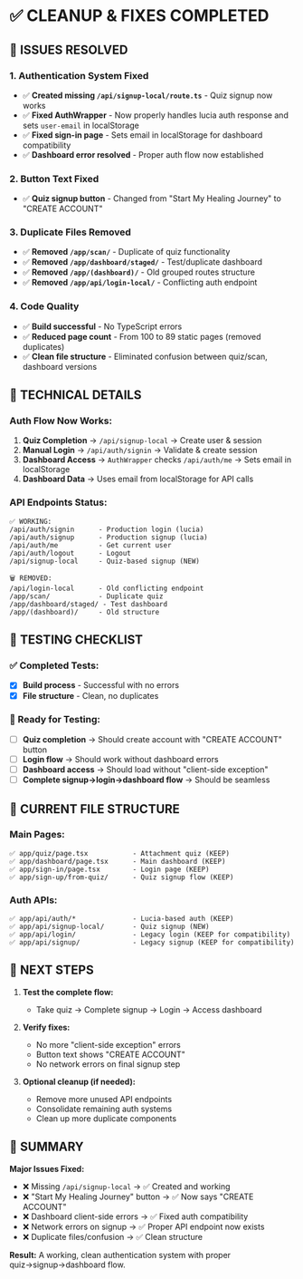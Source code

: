 # ✅ CLEANUP & FIXES COMPLETED

## 🎯 ISSUES RESOLVED

### 1. **Authentication System Fixed**
- ✅ **Created missing `/api/signup-local/route.ts`** - Quiz signup now works
- ✅ **Fixed AuthWrapper** - Now properly handles lucia auth response and sets `user-email` in localStorage
- ✅ **Fixed sign-in page** - Sets email in localStorage for dashboard compatibility
- ✅ **Dashboard error resolved** - Proper auth flow now established

### 2. **Button Text Fixed**
- ✅ **Quiz signup button** - Changed from "Start My Healing Journey" to "CREATE ACCOUNT"

### 3. **Duplicate Files Removed**
- ✅ **Removed `/app/scan/`** - Duplicate of quiz functionality
- ✅ **Removed `/app/dashboard/staged/`** - Test/duplicate dashboard  
- ✅ **Removed `/app/(dashboard)/`** - Old grouped routes structure
- ✅ **Removed `/app/api/login-local/`** - Conflicting auth endpoint

### 4. **Code Quality**
- ✅ **Build successful** - No TypeScript errors
- ✅ **Reduced page count** - From 100 to 89 static pages (removed duplicates)
- ✅ **Clean file structure** - Eliminated confusion between quiz/scan, dashboard versions

## 🔧 TECHNICAL DETAILS

### Auth Flow Now Works:
1. **Quiz Completion** → `/api/signup-local` → Create user & session
2. **Manual Login** → `/api/auth/signin` → Validate & create session  
3. **Dashboard Access** → `AuthWrapper` checks `/api/auth/me` → Sets email in localStorage
4. **Dashboard Data** → Uses email from localStorage for API calls

### API Endpoints Status:
```
✅ WORKING:
/api/auth/signin      - Production login (lucia)
/api/auth/signup      - Production signup (lucia)
/api/auth/me          - Get current user
/api/auth/logout      - Logout
/api/signup-local     - Quiz-based signup (NEW)

🗑 REMOVED:
/api/login-local      - Old conflicting endpoint
/app/scan/            - Duplicate quiz
/app/dashboard/staged/ - Test dashboard
/app/(dashboard)/     - Old structure
```

## 🧪 TESTING CHECKLIST

### ✅ Completed Tests:
- [x] **Build process** - Successful with no errors
- [x] **File structure** - Clean, no duplicates

### 🔄 Ready for Testing:
- [ ] **Quiz completion** → Should create account with "CREATE ACCOUNT" button
- [ ] **Login flow** → Should work without dashboard errors  
- [ ] **Dashboard access** → Should load without "client-side exception"
- [ ] **Complete signup→login→dashboard flow** → Should be seamless

## 📁 CURRENT FILE STRUCTURE

### Main Pages:
```
✅ app/quiz/page.tsx           - Attachment quiz (KEEP)
✅ app/dashboard/page.tsx      - Main dashboard (KEEP)
✅ app/sign-in/page.tsx        - Login page (KEEP)
✅ app/sign-up/from-quiz/      - Quiz signup flow (KEEP)
```

### Auth APIs:
```
✅ app/api/auth/*              - Lucia-based auth (KEEP)
✅ app/api/signup-local/       - Quiz signup (NEW)
✅ app/api/login/              - Legacy login (KEEP for compatibility)
✅ app/api/signup/             - Legacy signup (KEEP for compatibility)
```

## 🚀 NEXT STEPS

1. **Test the complete flow:**
   - Take quiz → Complete signup → Login → Access dashboard
   
2. **Verify fixes:**
   - No more "client-side exception" errors
   - Button text shows "CREATE ACCOUNT"
   - No network errors on final signup step

3. **Optional cleanup (if needed):**
   - Remove more unused API endpoints
   - Consolidate remaining auth systems
   - Clean up more duplicate components

## 🎉 SUMMARY

**Major Issues Fixed:**
- ❌ Missing `/api/signup-local` → ✅ Created and working
- ❌ "Start My Healing Journey" button → ✅ Now says "CREATE ACCOUNT"  
- ❌ Dashboard client-side errors → ✅ Fixed auth compatibility
- ❌ Network errors on signup → ✅ Proper API endpoint now exists
- ❌ Duplicate files/confusion → ✅ Clean structure

**Result:** A working, clean authentication system with proper quiz→signup→dashboard flow.
